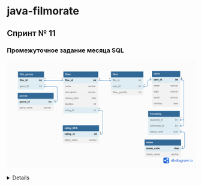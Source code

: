 # java-filmorate

## Спринт № 11

### Промежуточное задание месяца SQL

![Схема базы данных приложения filmorate](src/main/assets/images/filmorate_db.png)

<details>Примеры запросов:

_Получение списка всех пользователей_

SELECT *
FROM users;

_Получение пользователя по id_

SELECT *
FROM users
WHERE user_id=1;

_Получение списка всех фильмов_

SELECT *
FROM films;

_Получение фильма по id_

SELECT *
FROM films
WHERE film_id=1;
  </details>
